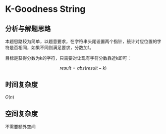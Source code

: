 # K-Goodness String

## 分析与解题思路

本题思路较为简单，以题意要求，在字符串头尾设置两个指针，统计对应位置的字符是否相同，如果不同则满足要求，分数加1。

目标是获得分数为k的字符，只需要对让现有字符分数靠近k即可：

$$
result = abs(result - k)
$$

## 时间复杂度

$O(n)$

## 空间复杂度

不需要额外空间
